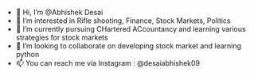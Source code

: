 - 👋 Hi, I’m @Abhishek Desai
- 👀 I’m interested in Rifle shooting, Finance, Stock Markets, Politics
- 🌱 I’m currently pursuing CHartered ACcountancy and learning various strategies for stock markets
- 💞️ I’m looking to collaborate on developing stock market and learning python
- 📫 You can reach me via Instagram : @desaiabhishek09

<!---
batatewade/batatewade is a ✨ special ✨ repository because its `README.md` (this file) appears on your GitHub profile.
You can click the Preview link to take a look at your changes.
--->
